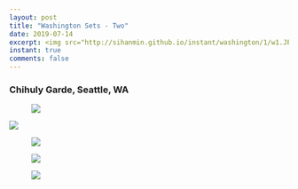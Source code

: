 ```yaml
---
layout: post
title: "Washington Sets - Two"
date: 2019-07-14
excerpt: <img src="http://sihanmin.github.io/instant/washington/1/w1.JPG">
instant: true
comments: false
---
```

### Chihuly Garde, Seattle, WA

<figure>
	<a href="http://sihanmin.github.io/instant/washington/2/w2.JPG"><img src="http://sihanmin.github.io/instant/washington/2/w2.JPG"></a>
</figure

<figure>
	<a href="http://sihanmin.github.io/instant/washington/2/1.JPG"><img src="http://sihanmin.github.io/instant/washington/2/1.JPG"></a>
</figure>
<figure>
	<a href="http://sihanmin.github.io/instant/washington/2/2.JPG"><img src="http://sihanmin.github.io/instant/washington/2/2.JPG"></a>
</figure>
<figure>
	<a href="http://sihanmin.github.io/instant/washington/2/3.JPG"><img src="http://sihanmin.github.io/instant/washington/2/3.JPG"></a>
</figure>
<figure>
	<a href="http://sihanmin.github.io/instant/washington/2/4.JPG"><img src="http://sihanmin.github.io/instant/washington/2/4.JPG"></a>
</figure>
